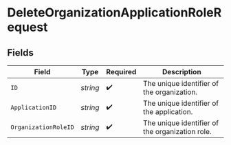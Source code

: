 # DeleteOrganizationApplicationRoleRequest


## Fields

| Field                                           | Type                                            | Required                                        | Description                                     |
| ----------------------------------------------- | ----------------------------------------------- | ----------------------------------------------- | ----------------------------------------------- |
| `ID`                                            | *string*                                        | :heavy_check_mark:                              | The unique identifier of the organization.      |
| `ApplicationID`                                 | *string*                                        | :heavy_check_mark:                              | The unique identifier of the application.       |
| `OrganizationRoleID`                            | *string*                                        | :heavy_check_mark:                              | The unique identifier of the organization role. |